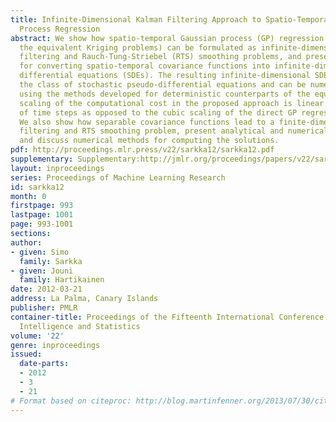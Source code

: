 ```yaml
---
title: Infinite-Dimensional Kalman Filtering Approach to Spatio-Temporal Gaussian
  Process Regression
abstract: We show how spatio-temporal Gaussian process (GP) regression problems (or
  the equivalent Kriging problems) can be formulated as infinite-dimensional Kalman
  filtering and Rauch-Tung-Striebel (RTS) smoothing problems, and present a procedure
  for converting spatio-temporal covariance functions into infinite-dimensional stochastic
  differential equations (SDEs). The resulting infinite-dimensional SDEs belong to
  the class of stochastic pseudo-differential equations and can be numerically treated
  using the methods developed for deterministic counterparts of the equations. The
  scaling of the computational cost in the proposed approach is linear in the number
  of time steps as opposed to the cubic scaling of the direct GP regression solution.
  We also show how separable covariance functions lead to a finite-dimensional Kalman
  filtering and RTS smoothing problem, present analytical and numerical examples,
  and discuss numerical methods for computing the solutions.
pdf: http://proceedings.mlr.press/v22/sarkka12/sarkka12.pdf
supplementary: Supplementary:http://jmlr.org/proceedings/papers/v22/sarkka12/sarkka12Supple.pdf
layout: inproceedings
series: Proceedings of Machine Learning Research
id: sarkka12
month: 0
firstpage: 993
lastpage: 1001
page: 993-1001
sections: 
author:
- given: Simo
  family: Sarkka
- given: Jouni
  family: Hartikainen
date: 2012-03-21
address: La Palma, Canary Islands
publisher: PMLR
container-title: Proceedings of the Fifteenth International Conference on Artificial
  Intelligence and Statistics
volume: '22'
genre: inproceedings
issued:
  date-parts:
  - 2012
  - 3
  - 21
# Format based on citeproc: http://blog.martinfenner.org/2013/07/30/citeproc-yaml-for-bibliographies/
---
```

